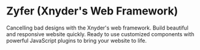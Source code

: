 # Zyfer (Xnyder's Web Framework)
Cancelling bad designs with the Xnyder's web framework. Build beautiful and responsive website quickly. Ready to use customized components with powerful JavaScript plugins to bring your website to life.
